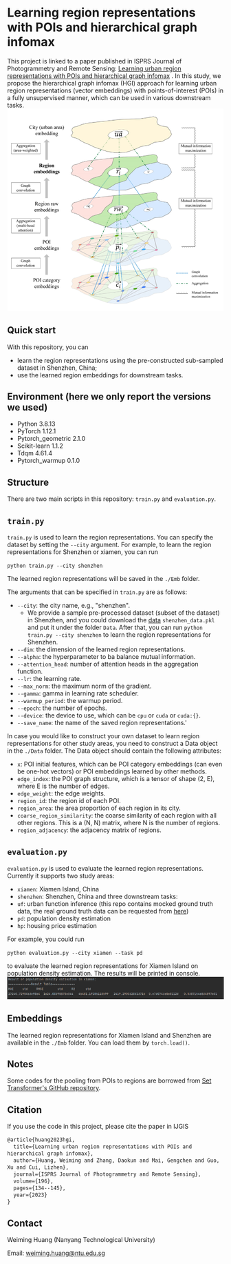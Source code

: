 # Learning region representations with POIs and hierarchical graph infomax

This project is linked to a paper published in ISPRS Journal of Photogrammetry and Remote Sensing: [Learning urban region representations with POIs and hierarchical graph infomax](https://doi.org/10.1016/j.isprsjprs.2022.11.021)
.
In this study, we propose the hierarchical graph infomax (HGI) approach for learning urban region representations (vector embeddings) with points-of-interest (POIs) in a fully unsupervised manner, which can be used in various downstream tasks. 
![HGI](Figures/HGI.png)
## Quick start
With this repository, you can 
- learn the region representations using the pre-constructed sub-sampled dataset in Shenzhen, China;
- use the learned region embeddings for downstream tasks.

## Environment (here we only report the versions we used)
- Python 3.8.13
- PyTorch 1.12.1
- Pytorch_geometric 2.1.0
- Scikit-learn 1.1.2
- Tdqm 4.61.4
- Pytorch_warmup 0.1.0

## Structure
There are two main scripts in this repository: `train.py` and `evaluation.py`.


## `train.py`
`train.py` is used to learn the region representations. You can specify the dataset by setting the `--city` argument. For example, to learn the region representations for Shenzhen or xiamen, you can run 

`python train.py --city shenzhen` 

The learned region representations will be saved in the `./Emb` folder. 

The arguments that can be specified in `train.py` are as follows:
- `--city`: the city name, e.g., "shenzhen". 
  - We provide a sample pre-processed dataset (subset of the dataset) in Shenzhen, and you could download the [data](https://figshare.com/articles/dataset/Sub-sampled_dataset_for_Shenzhen_HGI_region_embedding_example_dataset_/21836496) `shenzhen_data.pkl` and put it under the folder `Data`. After that, you can run `python train.py --city shenzhen` to learn the region representations for Shenzhen.
- `--dim`: the dimension of the learned region representations.
- `--alpha`: the hyperparameter to ba balance mutual information.
- `--attention_head`: number of attention heads in the aggregation function.
- `--lr`: the learning rate.
- `--max_norm`: the maximum norm of the gradient.
- `--gamma`: gamma in learning rate scheduler.
- `--warmup_period`: the warmup period.
- `--epoch`: the number of epochs.
- `--device`: the device to use, which can be `cpu` or `cuda` or `cuda:{}`.
- `--save_name`: the name of the saved region representations.'

In case you would like to construct your own dataset to learn region representations for other study areas, you need to construct a Data object in the `./Data` folder. The Data object should contain the following attributes:
- `x`: POI initial features, which can be POI category embeddings (can even be one-hot vectors) or POI embeddings learned by other methods.
- `edge_index`: the POI graph structure, which is a tensor of shape (2, E), where E is the number of edges.
- `edge_weight`: the edge weights.
- `region_id`: the region id of each POI.
- `region_area`: the area proportion of each region in its city.
- `coarse_region_similarity`: the coarse similarity of each region with all other regions. This is a (N, N) matrix, where N is the number of regions.
- `region_adjacency`: the adjacency matrix of regions. 


## `evaluation.py`
`evaluation.py` is used to evaluate the learned region representations. Currently it supports two study areas:
- `xiamen`: Xiamen Island, China
- `shenzhen`: Shenzhen, China
and three downstream tasks:
- `uf`: urban function inference (this repo contains mocked ground truth data, the real ground truth data can be requested from [here](http://geoscape.pku.edu.cn/en.html))
- `pd`: population density estimation
- `hp`: housing price estimation

For example, you could run 

`python evaluation.py --city xiamen --task pd` 

to evaluate the learned region representations for Xiamen Island on population density estimation. The results will be printed in console.
![eval](Figures/eval.png)

## Embeddings
The learned region representations for Xiamen Island and Shenzhen are available in the `./Emb` folder. You can load them by `torch.load()`.

## Notes
Some codes for the pooling from POIs to regions are borrowed from [Set Transformer's GitHub repository](https://github.com/juho-lee/set_transformer).

## Citation

If you use the code in this project, please cite the paper in IJGIS
```
@article{huang2023hgi,
  title={Learning urban region representations with POIs and hierarchical graph infomax},
  author={Huang, Weiming and Zhang, Daokun and Mai, Gengchen and Guo, Xu and Cui, Lizhen},
  journal={ISPRS Journal of Photogrammetry and Remote Sensing},
  volume={196},
  pages={134--145},
  year={2023}
}
```

## Contact
Weiming Huang (Nanyang Technological University)

Email: weiming.huang@ntu.edu.sg
